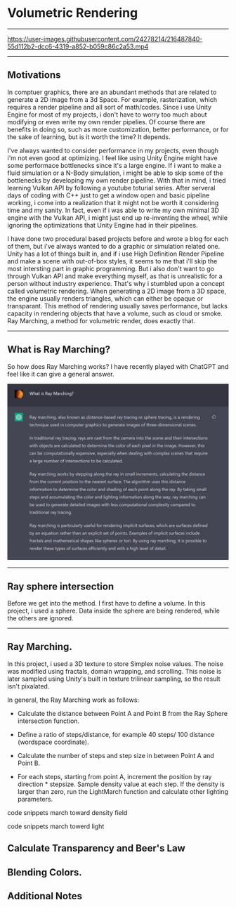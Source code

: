 # Volumetric Rendering

---

https://user-images.githubusercontent.com/24278214/216487840-55d112b2-dcc6-4319-a852-b059c86c2a53.mp4

---

## Motivations

In comptuer graphics, there are an abundant methods that are related to generate a 2D image from a 3d Space. For example, rasterization, which requires a render pipeline and all sort of math/codes. Since i use Unity Engine for most of my projects, i don't have to worry too much about modifying or even write my own render pipelies. Of course there are benefits in doing so, such as more customization, better performance, or for the sake of learning, but is it worth the time? It depends. 

I've always wanted to consider performance in my projects, even though i'm not even good at optimizing. I feel like using Unity Engine might have some performace bottlenecks since it's a large engine. If i want to make a fluid simulation or a N-Body simulation, i might be able to skip some of the bottlenecks by developing my own render pipeline. With that in mind, i tried learning Vulkan API by following a youtube toturial series. After serveral days of coding with C++ just to get a window open and basic pipeline working, i come into a realization that it might not be worth it considering time and my sanity. In fact, even if i was able to write my own minimal 3D engine with the Vulkan API, i might just end up re-inventing the wheel, while ignoring the optimizations that Unity Engine had in their pipelines.

I have done two procedural based projects before and wrote a blog for each of them, but i've always wanted to do a graphic or simulation related one. Unity has a lot of things built in, and if i use High Definition Render Pipeline and make a scene with out-of-box styles, it seems to me that i'll skip the most intersting part in graphic programming. But i also don't want to go through Vulkan API and make everything myself, as that is unrealistic for a person without industry experience. That's why i stumbled upon a concept called volumetric rendering. When generating a 2D image from a 3D space, the engine usually renders triangles, which can either be opaque or transparant. This method of rendering usually saves performance, but lacks capacity in rendering objects that have a volume, such as cloud or smoke. Ray Marching, a method for volumetric render, does exactly that.


---

## What is Ray Marching?

So how does Ray Marching works? I have recently played with ChatGPT and feel like it can give a general answer.

![ChatGPT says](images/gpt.png)

---

## Ray sphere intersection

Before we get into the method. I first have to define a volume. In this project, i used a sphere. Data inside the sphere are being rendered, while the others are ignored.

---
## Ray Marching.

In this project, i used a 3D texture to store Simplex noise values. The noise was modified using fractals, domain wrapping, and scrolling. This noise is later sampled using Unity's built in texture trilinear sampling, so the result isn't pixalated.

In general, the Ray Marching work as follows:

- Calculate the distance between Point A and Point B from the Ray Sphere intersection function. 

- Define a ratio of steps/distance, for example 40 steps/ 100 distance (wordspace coordinate). 

- Calculate the number of steps and step size in between Point A and Point B.

- For each steps, starting from point A, increment the position by ray direction * stepsize. Sample density value at each step. If the density is larger than zero, run the LightMarch function and calculate other lighting parameters.


code snippets march toward density field

code snippets march towerd light

## Calculate Transparency and Beer's Law

## Blending Colors. 

## Additional Notes 
